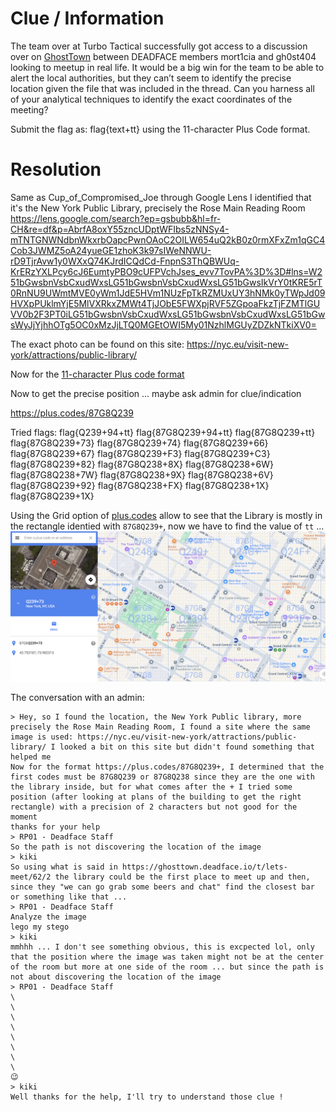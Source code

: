 # Clue / Information
The team over at Turbo Tactical successfully got access to a discussion over on [GhostTown](https://ghosttown.deadface.io/t/lets-meet/62) between DEADFACE members mort1cia and gh0st404 looking to meetup in real life. It would be a big win for the team to be able to alert the local authorities, but they can’t seem to identify the precise location given the file that was included in the thread. Can you harness all of your analytical techniques to identify the exact coordinates of the meeting?

Submit the flag as: flag{text+tt} using the 11-character Plus Code format.

# Resolution
Same as Cup_of_Compromised_Joe through Google Lens I identified that it's the New York Public Library, precisely the Rose Main Reading Room https://lens.google.com/search?ep=gsbubb&hl=fr-CH&re=df&p=AbrfA8oxY55zncUDptWFIbs5zNNSy4-mTNTGNWNdbnWkxrbOapcPwnOAoC2OILW654uQ2kB0z0rmXFxZm1qGC4Cob3JWMZ5oA24yueGE1zhoK3k97sIWeNNWU-rD9TjrAvw1y0WXxQ74KJrdICQdCd-FnpnS3ThQBWUq-KrERzYXLPcy6cJ6EumtyPBO9cUFPVchJses_evv7TovPA%3D%3D#lns=W251bGwsbnVsbCxudWxsLG51bGwsbnVsbCxudWxsLG51bGwsIkVrY0tKRE5rT0RnNU9UWmtMVE0yWm1JdE5HVm1NUzFpTkRZMUxUY3hNMk0yTWpJd09HVXpPUklmYjE5MlVXRkxZMWt4TjJObE5FWXpjRVF5ZGpoaFkzTjFZMTlGUVV0b2F3PT0iLG51bGwsbnVsbCxudWxsLG51bGwsbnVsbCxudWxsLG51bGwsWyJjYjhhOTg5OC0xMzJjLTQ0MGEtOWI5My01NzhlMGUyZDZkNTkiXV0=

The exact photo can be found on this site: https://nyc.eu/visit-new-york/attractions/public-library/

Now for the [11-character Plus code format](https://en.wikipedia.org/wiki/Open_Location_Code)

Now to get the precise position ... maybe ask admin for clue/indication

https://plus.codes/87G8Q239

Tried flags:
	flag{Q239+94+tt}
	flag{87G8Q239+94+tt}
	flag{87G8Q239+tt}
	flag{87G8Q239+73}
	flag{87G8Q239+74}
	flag{87G8Q239+66}
	flag{87G8Q239+67}
	flag{87G8Q239+F3}
	flag{87G8Q239+C3}
	flag{87G8Q239+82}
	flag{87G8Q238+8X}
	flag{87G8Q238+6W}
	flag{87G8Q238+7W}
	flag{87G8Q238+9X}
	flag{87G8Q238+6V}
	flag{87G8Q239+92}
	flag{87G8Q238+FX}
	flag{87G8Q238+1X}
	flag{87G8Q239+1X}

Using the Grid option of [plus.codes](https://plus.codes/87G8Q239+73) allow to see that the Library is mostly in the rectangle identied with `87G8Q239+`, now we have to find the value of `tt` ...
![alt](plus_codes_library.png "The Grid near the library location")

The conversation with an admin:
```
> Hey, so I found the location, the New York Public library, more precisely the Rose Main Reading Room, I found a site where the same image is used: https://nyc.eu/visit-new-york/attractions/public-library/ I looked a bit on this site but didn't found something that helped me
Now for the format https://plus.codes/87G8Q239+, I determined that the first codes must be 87G8Q239 or 87G8Q238 since they are the one with the library inside, but for what comes after the + I tried some position (after looking at plans of the building to get the right rectangle) with a precision of 2 characters but not good for the moment
thanks for your help
> RP01 - Deadface Staff
So the path is not discovering the location of the image
> kiki
So using what is said in https://ghosttown.deadface.io/t/lets-meet/62/2 the library could be the first place to meet up and then, since they "we can go grab some beers and chat" find the closest bar or something like that ...
> RP01 - Deadface Staff
Analyze the image
lego my stego
> kiki
mmhhh ... I don't see something obvious, this is excpected lol, only that the position where the image was taken might not be at the center of the room but more at one side of the room ... but since the path is not about discovering the location of the image
> RP01 - Deadface Staff
\
\
\
\
\
\
\
\
😉
> kiki
Well thanks for the help, I'll try to understand those clue !
```
